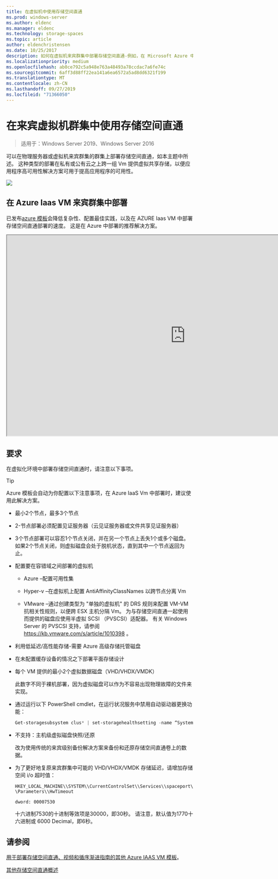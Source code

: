 ```yaml
---
title: 在虚拟机中使用存储空间直通
ms.prod: windows-server
ms.author: eldenc
ms.manager: eldenc
ms.technology: storage-spaces
ms.topic: article
author: eldenchristensen
ms.date: 10/25/2017
description: 如何在虚拟机来宾群集中部署存储空间直通-例如，在 Microsoft Azure 中。
ms.localizationpriority: medium
ms.openlocfilehash: ab0ce792c5a948e763a48493a78ccdac7a6fe74c
ms.sourcegitcommit: 6aff3d88ff22ea141a6ea6572a5ad8dd6321f199
ms.translationtype: MT
ms.contentlocale: zh-CN
ms.lasthandoff: 09/27/2019
ms.locfileid: "71366050"
---
```

# <a name="using-storage-spaces-direct-in-guest-virtual-machine-clusters"></a>在来宾虚拟机群集中使用存储空间直通

> 适用于：Windows Server 2019、Windows Server 2016

可以在物理服务器或虚拟机来宾群集的群集上部署存储空间直通，如本主题中所述。 这种类型的部署在私有或公有云之上跨一组 Vm 提供虚拟共享存储，以便应用程序高可用性解决方案可用于提高应用程序的可用性。

![](media/storage-spaces-direct-in-vm/storage-spaces-direct-in-vm.png)

## <a name="deploying-in-azure-iaas-vm-guest-clusters"></a>在 Azure Iaas VM 来宾群集中部署

已发布[azure 模板](https://github.com/robotechredmond/301-storage-spaces-direct-md)会降低复杂性、配置最佳实践，以及在 AZURE Iaas VM 中部署存储空间直通部署的速度。 这是在 Azure 中部署的推荐解决方案。

<iframe src="https://channel9.msdn.com/Series/Microsoft-Hybrid-Cloud-Best-Practices-for-IT-Pros/Step-by-Step-Deploy-Windows-Server-2016-Storage-Spaces-Direct-S2D-Cluster-in-Microsoft-Azure/player" width="960" height="540" allowfullscreen></iframe>

## <a name="requirements"></a>要求

在虚拟化环境中部署存储空间直通时，请注意以下事项。

> [!TIP]
> Azure 模板会自动为你配置以下注意事项，在 Azure IaaS Vm 中部署时，建议使用此解决方案。

-   最小2个节点，最多3个节点

-   2-节点部署必须配置见证服务器（云见证服务器或文件共享见证服务器）

-   3个节点部署可以容忍1个节点关闭，并在另一个节点上丢失1个或多个磁盘。  如果2个节点关闭，则虚拟磁盘会处于脱机状态，直到其中一个节点返回为止。  

-   配置要在容错域之间部署的虚拟机

    -   Azure –配置可用性集

    -   Hyper-v –在虚拟机上配置 AntiAffinityClassNames 以跨节点分离 Vm

    -   VMware –通过创建类型为 "单独的虚拟机" 的 DRS 规则来配置 VM-VM 抗相关性规则，以便跨 ESX 主机分隔 Vm。 为与存储空间直通一起使用而提供的磁盘应使用半虚拟 SCSI （PVSCSI）适配器。 有关 Windows Server 的 PVSCSI 支持，请参阅 https://kb.vmware.com/s/article/1010398 。

-   利用低延迟/高性能存储-需要 Azure 高级存储托管磁盘

-   在未配置缓存设备的情况之下部署平面存储设计

-   每个 VM 提供的最小2个虚拟数据磁盘（VHD/VHDX/VMDK）

    此数字不同于裸机部署，因为虚拟磁盘可以作为不容易出现物理故障的文件来实现。

-   通过运行以下 PowerShell cmdlet，在运行状况服务中禁用自动驱动器更换功能：

    ```powershell
    Get-storagesubsystem clus* | set-storagehealthsetting -name “System.Storage.PhysicalDisk.AutoReplace.Enabled” -value “False”
    ```

-   不支持：主机级虚拟磁盘快照/还原

    改为使用传统的来宾级别备份解决方案来备份和还原存储空间直通卷上的数据。

-   为了更好地复原来宾群集中可能的 VHD/VHDX/VMDK 存储延迟，请增加存储空间 i/o 超时值：

    `HKEY_LOCAL_MACHINE\\SYSTEM\\CurrentControlSet\\Services\\spaceport\\Parameters\\HwTimeout`

    `dword: 00007530`

    十六进制7530的十进制等效项是30000，即30秒。 请注意，默认值为1770十六进制或 6000 Decimal，即6秒。

## <a name="see-also"></a>请参阅

[用于部署存储空间直通、视频和循序渐进指南的其他 Azure IAAS VM 模板](https://techcommunity.microsoft.com/t5/Failover-Clustering/Deploying-IaaS-VM-Guest-Clusters-in-Microsoft-Azure/ba-p/372126)。

[其他存储空间直通概述](https://docs.microsoft.com/windows-server/storage/storage-spaces/storage-spaces-direct-overview)
